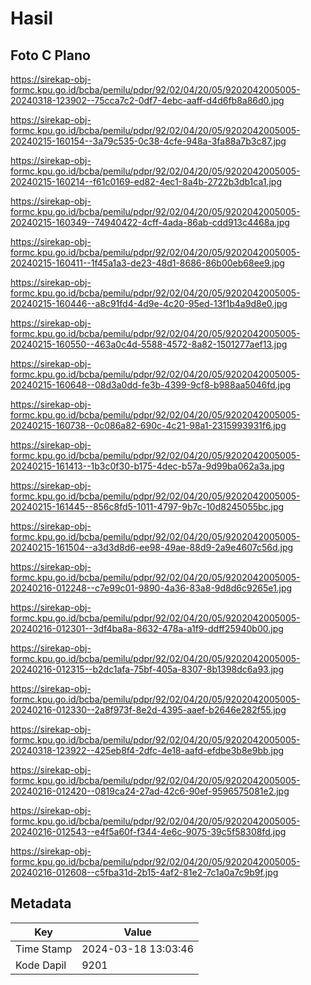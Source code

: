 # Hasil

## Foto C Plano

https://sirekap-obj-formc.kpu.go.id/bcba/pemilu/pdpr/92/02/04/20/05/9202042005005-20240318-123902--75cca7c2-0df7-4ebc-aaff-d4d6fb8a86d0.jpg

https://sirekap-obj-formc.kpu.go.id/bcba/pemilu/pdpr/92/02/04/20/05/9202042005005-20240215-160154--3a79c535-0c38-4cfe-948a-3fa88a7b3c87.jpg

https://sirekap-obj-formc.kpu.go.id/bcba/pemilu/pdpr/92/02/04/20/05/9202042005005-20240215-160214--f61c0169-ed82-4ec1-8a4b-2722b3db1ca1.jpg

https://sirekap-obj-formc.kpu.go.id/bcba/pemilu/pdpr/92/02/04/20/05/9202042005005-20240215-160349--74940422-4cff-4ada-86ab-cdd913c4468a.jpg

https://sirekap-obj-formc.kpu.go.id/bcba/pemilu/pdpr/92/02/04/20/05/9202042005005-20240215-160411--1f45a1a3-de23-48d1-8686-86b00eb68ee9.jpg

https://sirekap-obj-formc.kpu.go.id/bcba/pemilu/pdpr/92/02/04/20/05/9202042005005-20240215-160446--a8c91fd4-4d9e-4c20-95ed-13f1b4a9d8e0.jpg

https://sirekap-obj-formc.kpu.go.id/bcba/pemilu/pdpr/92/02/04/20/05/9202042005005-20240215-160550--463a0c4d-5588-4572-8a82-1501277aef13.jpg

https://sirekap-obj-formc.kpu.go.id/bcba/pemilu/pdpr/92/02/04/20/05/9202042005005-20240215-160648--08d3a0dd-fe3b-4399-9cf8-b988aa5046fd.jpg

https://sirekap-obj-formc.kpu.go.id/bcba/pemilu/pdpr/92/02/04/20/05/9202042005005-20240215-160738--0c086a82-690c-4c21-98a1-2315993931f6.jpg

https://sirekap-obj-formc.kpu.go.id/bcba/pemilu/pdpr/92/02/04/20/05/9202042005005-20240215-161413--1b3c0f30-b175-4dec-b57a-9d99ba062a3a.jpg

https://sirekap-obj-formc.kpu.go.id/bcba/pemilu/pdpr/92/02/04/20/05/9202042005005-20240215-161445--856c8fd5-1011-4797-9b7c-10d8245055bc.jpg

https://sirekap-obj-formc.kpu.go.id/bcba/pemilu/pdpr/92/02/04/20/05/9202042005005-20240215-161504--a3d3d8d6-ee98-49ae-88d9-2a9e4607c56d.jpg

https://sirekap-obj-formc.kpu.go.id/bcba/pemilu/pdpr/92/02/04/20/05/9202042005005-20240216-012248--c7e99c01-9890-4a36-83a8-9d8d6c9265e1.jpg

https://sirekap-obj-formc.kpu.go.id/bcba/pemilu/pdpr/92/02/04/20/05/9202042005005-20240216-012301--3df4ba8a-8632-478a-a1f9-ddff25940b00.jpg

https://sirekap-obj-formc.kpu.go.id/bcba/pemilu/pdpr/92/02/04/20/05/9202042005005-20240216-012315--b2dc1afa-75bf-405a-8307-8b1398dc6a93.jpg

https://sirekap-obj-formc.kpu.go.id/bcba/pemilu/pdpr/92/02/04/20/05/9202042005005-20240216-012330--2a8f973f-8e2d-4395-aaef-b2646e282f55.jpg

https://sirekap-obj-formc.kpu.go.id/bcba/pemilu/pdpr/92/02/04/20/05/9202042005005-20240318-123922--425eb8f4-2dfc-4e18-aafd-efdbe3b8e9bb.jpg

https://sirekap-obj-formc.kpu.go.id/bcba/pemilu/pdpr/92/02/04/20/05/9202042005005-20240216-012420--0819ca24-27ad-42c6-90ef-9596575081e2.jpg

https://sirekap-obj-formc.kpu.go.id/bcba/pemilu/pdpr/92/02/04/20/05/9202042005005-20240216-012543--e4f5a60f-f344-4e6c-9075-39c5f58308fd.jpg

https://sirekap-obj-formc.kpu.go.id/bcba/pemilu/pdpr/92/02/04/20/05/9202042005005-20240216-012608--c5fba31d-2b15-4af2-81e2-7c1a0a7c9b9f.jpg


## Metadata

| Key        | Value               |
| ---------- | ------------------- |
| Time Stamp | 2024-03-18 13:03:46 |
| Kode Dapil | 9201                |



